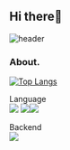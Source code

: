 ## Hi there👋
![header](https://capsule-render.vercel.app/api?type=waving&text=Mirae's%GitHub)
### About.
[![Top Langs](https://github-readme-stats.vercel.app/api/top-langs/?username=allllfo&layout=compact&theme=dark)](https://github.com/allllfo/github-readme-stats)


Language </br>
<img src="https://img.shields.io/badge/C++-00599C?style=flat-square&logo=c%2B%2B&logoColor=white"/> <img src="https://img.shields.io/badge/C-A8B9CC?style=flat-square&logo=C&logoColor=white"/><img src="https://img.shields.io/badge/Java-007396?style=flat-square&logo=Java&logoColor=white"/>

Backend </br>
<img src="https://img.shields.io/badge/SpringBoot-6DB33F?style=flat-square&logo=SpringBoot&logoColor=white"/>
